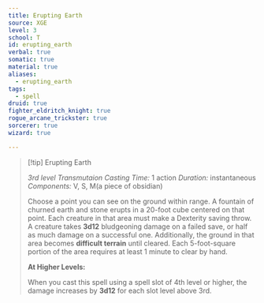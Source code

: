 ```yaml
---
title: Erupting Earth
source: XGE
level: 3
school: T
id: erupting_earth
verbal: true
somatic: true
material: true
aliases:
  - erupting_earth
tags:
  - spell
druid: true
fighter_eldritch_knight: true
rogue_arcane_trickster: true
sorcerer: true
wizard: true

---
```

>[!tip] Erupting Earth
>
> *3rd level Transmutaion*
> *Casting Time:* 1 action
> *Duration:* instantaneous
> *Components:* V, S, M(a piece of obsidian)
>
>Choose a point you can see on the ground within range. A fountain of churned earth and stone erupts in a 20-foot cube centered on that point. Each creature in that area must make a Dexterity saving throw. A creature takes **3d12** bludgeoning damage on a failed save, or half as much damage on a successful one. Additionally, the ground in that area becomes **difficult terrain** until cleared. Each 5-foot-square portion of the area requires at least 1 minute to clear by hand.
>
>**At Higher Levels:**
>
>When you cast this spell using a spell slot of 4th level or higher, the damage increases by **3d12** for each slot level above 3rd.
>

